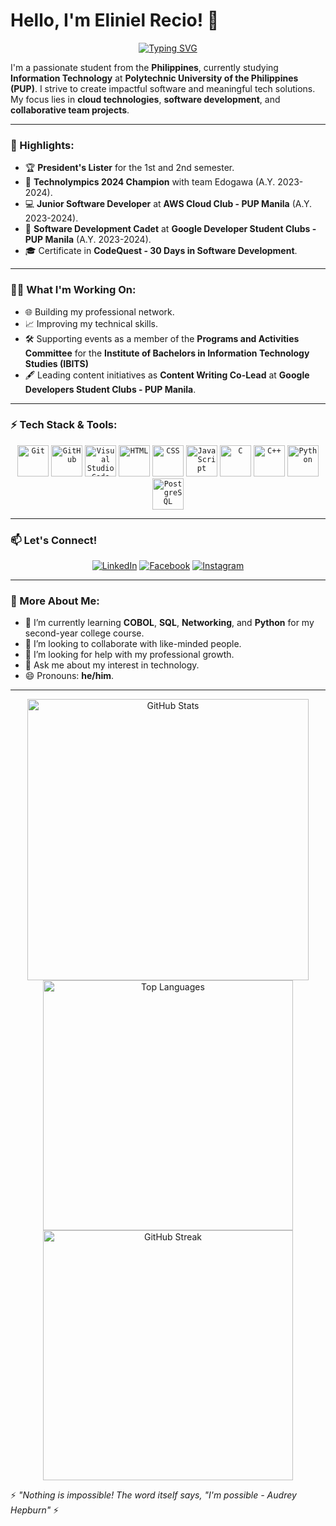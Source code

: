 # Hello, I'm Eliniel Recio! 👋

<p align="center">
  <a href="https://git.io/typing-svg"><img src="https://readme-typing-svg.demolab.com?font=Fira+Code&weight=500&size=25&pause=1000&color=4091F7&background=F7FFEE00&width=435&lines=Welcome+to+my+GitHub+Profile!+%F0%9F%91%8B;Let's+create+something+amazing!+%E2%9D%A4%EF%B8%8F" alt="Typing SVG" /></a>
</p>

I'm a passionate student from the **Philippines**, currently studying **Information Technology** at **Polytechnic University of the Philippines (PUP)**. I strive to create impactful software and meaningful tech solutions. My focus lies in **cloud technologies**, **software development**, and **collaborative team projects**.

---

### 🌟 Highlights:

- 🏆 **President's Lister** for the 1st and 2nd semester.
- 🥇 **Technolympics 2024 Champion** with team Edogawa (A.Y. 2023-2024).
- 💻 **Junior Software Developer** at **AWS Cloud Club - PUP Manila** (A.Y. 2023-2024).
- 🚀 **Software Development Cadet** at **Google Developer Student Clubs - PUP Manila** (A.Y. 2023-2024).
- 🎓 Certificate in **CodeQuest - 30 Days in Software Development**.

---

### 👨‍💻 What I'm Working On:

- 🌐 Building my professional network.
- 📈 Improving my technical skills.
- 🛠️ Supporting events as a member of the **Programs and Activities Committee** for the **Institute of Bachelors in Information Technology Studies (IBITS)**
- 🖋️ Leading content initiatives as **Content Writing Co-Lead** at **Google Developers Student Clubs - PUP Manila**.

---

### ⚡ Tech Stack & Tools:
<div align="center">
	<code><img width="50" src="https://user-images.githubusercontent.com/25181517/192108372-f71d70ac-7ae6-4c0d-8395-51d8870c2ef0.png" alt="Git" title="Git"/></code>
	<code><img width="50" src="https://user-images.githubusercontent.com/25181517/192108374-8da61ba1-99ec-41d7-80b8-fb2f7c0a4948.png" alt="GitHub" title="GitHub"/></code>
	<code><img width="50" src="https://user-images.githubusercontent.com/25181517/192108891-d86b6220-e232-423a-bf5f-90903e6887c3.png" alt="Visual Studio Code" title="Visual Studio Code"/></code>
	<code><img width="50" src="https://user-images.githubusercontent.com/25181517/192158954-f88b5814-d510-4564-b285-dff7d6400dad.png" alt="HTML" title="HTML"/></code>
	<code><img width="50" src="https://user-images.githubusercontent.com/25181517/183898674-75a4a1b1-f960-4ea9-abcb-637170a00a75.png" alt="CSS" title="CSS"/></code>
	<code><img width="50" src="https://user-images.githubusercontent.com/25181517/117447155-6a868a00-af3d-11eb-9cfe-245df15c9f3f.png" alt="JavaScript" title="JavaScript"/></code>
	<code><img width="50" src="https://user-images.githubusercontent.com/25181517/192106070-46255bcf-65e6-4c6b-a296-bf8d0d8fb2a7.png" alt="C" title="C"/></code>
	<code><img width="50" src="https://user-images.githubusercontent.com/25181517/192106073-90fffafe-3562-4ff9-a37e-c77a2da0ff58.png" alt="C++" title="C++"/></code>
	<code><img width="50" src="https://user-images.githubusercontent.com/25181517/183423507-c056a6f9-1ba8-4312-a350-19bcbc5a8697.png" alt="Python" title="Python"/></code>
	<code><img width="50" src="https://user-images.githubusercontent.com/25181517/117208740-bfb78400-adf5-11eb-97bb-09072b6bedfc.png" alt="PostgreSQL" title="PostgreSQL"/></code>
</div>

---

### 📫 Let's Connect!

<p align="center">
  <a href="https://www.linkedin.com/in/recio-eliniel-932521291/"><img src="https://img.shields.io/badge/LinkedIn-blue?logo=linkedin&logoColor=white" alt="LinkedIn" /></a>
  <a href="https://www.facebook.com/happyreshh?mibextid=LQQJ4d"><img src="https://img.shields.io/badge/Facebook-1877F2?logo=facebook&logoColor=white" alt="Facebook" /></a>
  <a href="https://www.instagram.com/happyresh?igsh=ZHF4OXpqNzh2am4x&utm_source=qr"><img src="https://img.shields.io/badge/Instagram-E4405F?logo=instagram&logoColor=white" alt="Instagram" /></a>
</p>

---

### 🔭 More About Me:

- 🌱 I’m currently learning **COBOL**, **SQL**, **Networking**, and **Python** for my second-year college course.
- 👯 I’m looking to collaborate with like-minded people.
- 🤔 I’m looking for help with my professional growth.
- 💬 Ask me about my interest in technology.
- 😄 Pronouns: **he/him**.

---

<div align="center">
  <img src="https://github-readme-stats.vercel.app/api?username=happyresh&show_icons=true&theme=radical&hide_border=true" alt="GitHub Stats" style="width: 450px;"/>
  <img src="https://github-readme-stats.vercel.app/api/top-langs/?username=happyresh&layout=compact&theme=radical&hide_border=true" alt="Top Languages" style="width: 400px;"/>
  <img src="https://github-readme-streak-stats.herokuapp.com/?user=happyresh&theme=radical&hide_border=true" alt="GitHub Streak" style="width: 400px;"/>
</div>


⚡️ *"Nothing is impossible! The word itself says, "I'm possible - Audrey Hepburn"* ⚡️

